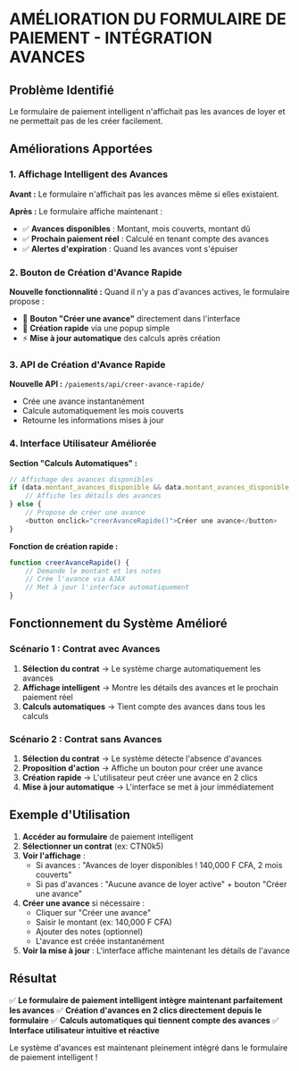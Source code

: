 # AMÉLIORATION DU FORMULAIRE DE PAIEMENT - INTÉGRATION AVANCES

## Problème Identifié
Le formulaire de paiement intelligent n'affichait pas les avances de loyer et ne permettait pas de les créer facilement.

## Améliorations Apportées

### 1. **Affichage Intelligent des Avances**

**Avant :** Le formulaire n'affichait pas les avances même si elles existaient.

**Après :** Le formulaire affiche maintenant :
- ✅ **Avances disponibles** : Montant, mois couverts, montant dû
- ✅ **Prochain paiement réel** : Calculé en tenant compte des avances
- ✅ **Alertes d'expiration** : Quand les avances vont s'épuiser

### 2. **Bouton de Création d'Avance Rapide**

**Nouvelle fonctionnalité :** Quand il n'y a pas d'avances actives, le formulaire propose :
- 🎯 **Bouton "Créer une avance"** directement dans l'interface
- 🚀 **Création rapide** via une popup simple
- ⚡ **Mise à jour automatique** des calculs après création

### 3. **API de Création d'Avance Rapide**

**Nouvelle API :** `/paiements/api/creer-avance-rapide/`
- Crée une avance instantanément
- Calcule automatiquement les mois couverts
- Retourne les informations mises à jour

### 4. **Interface Utilisateur Améliorée**

**Section "Calculs Automatiques" :**

```javascript
// Affichage des avances disponibles
if (data.montant_avances_disponible && data.montant_avances_disponible > 0) {
    // Affiche les détails des avances
} else {
    // Propose de créer une avance
    <button onclick="creerAvanceRapide()">Créer une avance</button>
}
```

**Fonction de création rapide :**
```javascript
function creerAvanceRapide() {
    // Demande le montant et les notes
    // Crée l'avance via AJAX
    // Met à jour l'interface automatiquement
}
```

## Fonctionnement du Système Amélioré

### **Scénario 1 : Contrat avec Avances**
1. **Sélection du contrat** → Le système charge automatiquement les avances
2. **Affichage intelligent** → Montre les détails des avances et le prochain paiement réel
3. **Calculs automatiques** → Tient compte des avances dans tous les calculs

### **Scénario 2 : Contrat sans Avances**
1. **Sélection du contrat** → Le système détecte l'absence d'avances
2. **Proposition d'action** → Affiche un bouton pour créer une avance
3. **Création rapide** → L'utilisateur peut créer une avance en 2 clics
4. **Mise à jour automatique** → L'interface se met à jour immédiatement

## Exemple d'Utilisation

1. **Accéder au formulaire** de paiement intelligent
2. **Sélectionner un contrat** (ex: CTN0k5)
3. **Voir l'affichage** :
   - Si avances : "Avances de loyer disponibles ! 140,000 F CFA, 2 mois couverts"
   - Si pas d'avances : "Aucune avance de loyer active" + bouton "Créer une avance"
4. **Créer une avance** si nécessaire :
   - Cliquer sur "Créer une avance"
   - Saisir le montant (ex: 140,000 F CFA)
   - Ajouter des notes (optionnel)
   - L'avance est créée instantanément
5. **Voir la mise à jour** : L'interface affiche maintenant les détails de l'avance

## Résultat

✅ **Le formulaire de paiement intelligent intègre maintenant parfaitement les avances**
✅ **Création d'avances en 2 clics directement depuis le formulaire**
✅ **Calculs automatiques qui tiennent compte des avances**
✅ **Interface utilisateur intuitive et réactive**

Le système d'avances est maintenant pleinement intégré dans le formulaire de paiement intelligent !
